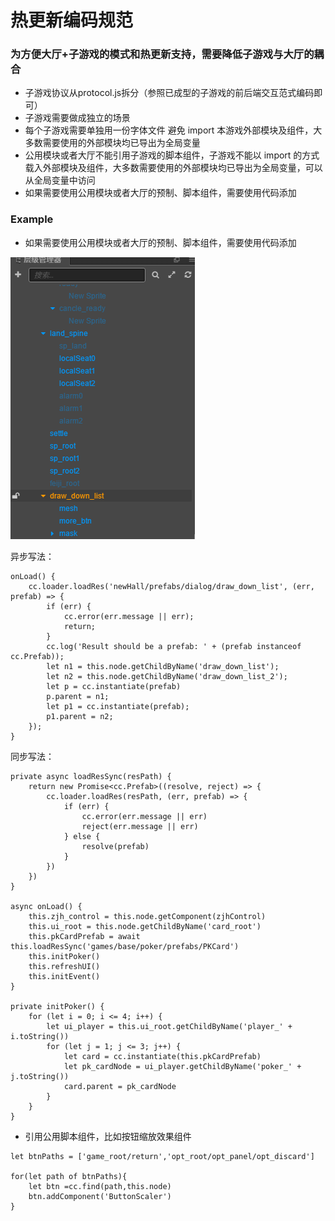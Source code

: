 # 热更新编码规范

### 为方便大厅+子游戏的模式和热更新支持，需要降低子游戏与大厅的耦合
*  子游戏协议从protocol.js拆分（参照已成型的子游戏的前后端交互范式编码即可）
*  子游戏需要做成独立的场景
*  每个子游戏需要单独用一份字体文件
避免 import 本游戏外部模块及组件，大多数需要使用的外部模块均已导出为全局变量
*  公用模块或者大厅不能引用子游戏的脚本组件，子游戏不能以 import 的方式载入外部模块及组件，大多数需要使用的外部模块均已导出为全局变量，可以从全局变量中访问
*  如果需要使用公用模块或者大厅的预制、脚本组件，需要使用代码添加

### Example
*  如果需要使用公用模块或者大厅的预制、脚本组件，需要使用代码添加

![1](uploads/66b8dfa6eaf346dc4daa6edd1d3d1167/1.png)

异步写法：
```
onLoad() {
    cc.loader.loadRes('newHall/prefabs/dialog/draw_down_list', (err, prefab) => {
        if (err) {
            cc.error(err.message || err);
            return;
        }
        cc.log('Result should be a prefab: ' + (prefab instanceof cc.Prefab));
        let n1 = this.node.getChildByName('draw_down_list');
        let n2 = this.node.getChildByName('draw_down_list_2');
        let p = cc.instantiate(prefab)
        p.parent = n1;
        let p1 = cc.instantiate(prefab);
        p1.parent = n2;
    });
}
```

同步写法：

```
private async loadResSync(resPath) {
    return new Promise<cc.Prefab>((resolve, reject) => {
        cc.loader.loadRes(resPath, (err, prefab) => {
            if (err) {
                cc.error(err.message || err)
                reject(err.message || err)
            } else {
                resolve(prefab)
            }
        })
    })
}

async onLoad() {
    this.zjh_control = this.node.getComponent(zjhControl)
    this.ui_root = this.node.getChildByName('card_root')
    this.pkCardPrefab = await this.loadResSync('games/base/poker/prefabs/PKCard')
    this.initPoker()
    this.refreshUI()
    this.initEvent()
}

private initPoker() {
    for (let i = 0; i <= 4; i++) {
        let ui_player = this.ui_root.getChildByName('player_' + i.toString())
        for (let j = 1; j <= 3; j++) {
            let card = cc.instantiate(this.pkCardPrefab)
            let pk_cardNode = ui_player.getChildByName('poker_' + j.toString())
            card.parent = pk_cardNode
        }
    }
}
```

*  引用公用脚本组件，比如按钮缩放效果组件


```
let btnPaths = ['game_root/return','opt_root/opt_panel/opt_discard']

for(let path of btnPaths){
    let btn =cc.find(path,this.node)
    btn.addComponent('ButtonScaler')
}
```
